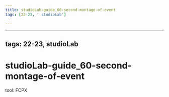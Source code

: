 ```yaml
---
title: studioLab-guide_60-second-montage-of-event
tags: [22-23, ' studioLab']

---
```


---
tags: 22-23, studioLab
---

# studioLab-guide_60-second-montage-of-event

tool: FCPX



